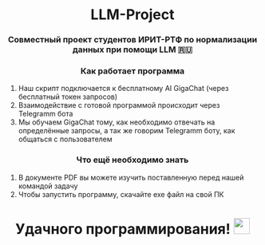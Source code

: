 <h1 align="center">LLM-Project</h1>
<h3 align="center">Совместный проект студентов ИРИТ-РТФ по нормализации данных при помощи LLM 🇷🇺</h3>

<h3 align="center">Как работает программа</h3>

1. Наш скрипт подключается к бесплатному AI GigaChat (через бесплатный токен запросов)
2. Взаимодействие с готовой программой происходит через Telegramm бота
3. Мы обучаем GigaChat тому, как необходимо отвечать на определённые запросы, а так же говорим Telegramm боту, как общаться с пользователем

<h3 align="center">Что ещё необходимо знать</h3>

1. В документе PDF вы можете изучить поставленную перед нашей командой задачу
2. Чтобы запустить программу, скачайте exe файл на свой ПК

<h1 align="center">Удачного программирования!
<img src="https://github.com/blackcater/blackcater/raw/main/images/Hi.gif" height="32"/></h1>

